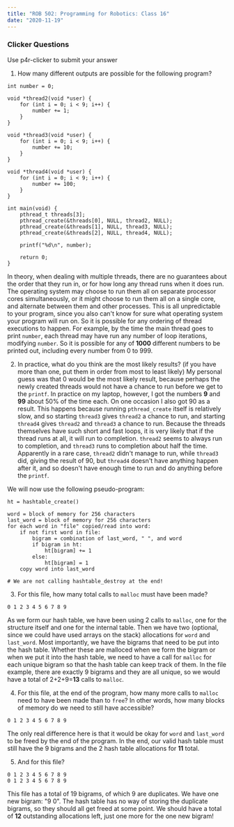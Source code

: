 ```yaml
---
title: "ROB 502: Programming for Robotics: Class 16"
date: "2020-11-19"
---
```


### Clicker Questions

Use p4r-clicker to submit your answer

1. How many different outputs are possible for the following program?

```
int number = 0;

void *thread2(void *user) {
    for (int i = 0; i < 9; i++) {
        number += 1;
    }
}

void *thread3(void *user) {
    for (int i = 0; i < 9; i++) {
        number += 10;
    }
}

void *thread4(void *user) {
    for (int i = 0; i < 9; i++) {
        number += 100;
    }
}

int main(void) {
    pthread_t threads[3];
    pthread_create(&threads[0], NULL, thread2, NULL);
    pthread_create(&threads[1], NULL, thread3, NULL);
    pthread_create(&threads[2], NULL, thread4, NULL);

    printf("%d\n", number);

    return 0;
}
```

In theory, when dealing with multiple threads, there are no guarantees about the order that they run in, or for how long any thread runs when it does run. The operating system may choose to run them all on separate processor cores simultaneously, or it might choose to run them all on a single core, and alternate between them and other processes. This is all unpredictable to your program, since you also can't know for sure what operating system your program will run on. So it is possible for any ordering of thread executions to happen. For example, by the time the main thread goes to print `number`, each thread may have run any number of loop iterations, modifying `number`. So it is possible for any of **1000** different numbers to be printed out, including every number from 0 to 999.

2. In practice, what do you think are the most likely results? (if you have more than one, put them in order from most to least likely) My personal guess was that 0 would be the most likely result, because perhaps the newly created threads would not have a chance to run before we get to the `printf`. In practice on my laptop, however, I got the numbers **9** and **99** about 50% of the time each. On one occasion I also got 90 as a result. This happens because running `pthread_create` itself is relatively slow, and so starting `thread3` gives `thread2` a chance to run, and starting `thread4` gives `thread2` and `thread3` a chance to run. Because the threads themselves have such short and fast loops, it is very likely that if the thread runs at all, it will run to completion. `thread2` seems to always run to completion, and `thread3` runs to completion about half the time. Apparently in a rare case, `thread2` didn't manage to run, while `thread3` did, giving the result of 90, but `thread4` doesn't have anything happen after it, and so doesn't have enough time to run and do anything before the `printf`.

We will now use the following pseudo-program:

```
ht = hashtable_create()

word = block of memory for 256 characters
last_word = block of memory for 256 characters
for each word in "file" copied/read into word:
    if not first word in file:
        bigram = combination of last_word, " ", and word
        if bigram in ht:
            ht[bigram] += 1
        else:
            ht[bigram] = 1
    copy word into last_word

# We are not calling hashtable_destroy at the end!
```

3. For this file, how many total calls to `malloc` must have been made?

```
0 1 2 3 4 5 6 7 8 9
```

As we form our hash table, we have been using 2 calls to `malloc`, one for the structure itself and one for the internal table. Then we have two (optional, since we could have used arrays on the stack) allocations for `word` and `last_word`. Most importantly, we have the bigrams that need to be put into the hash table. Whether these are malloced when we form the bigram or when we put it into the hash table, we need to have a call for `malloc` for each unique bigram so that the hash table can keep track of them. In the file example, there are exactly 9 bigrams and they are all unique, so we would have a total of 2+2+9=**13** calls to `malloc`.

4. For this file, at the end of the program, how many more calls to `malloc` need to have been made than to `free`? In other words, how many blocks of memory do we need to still have accessible?

```
0 1 2 3 4 5 6 7 8 9
```

The only real difference here is that it would be okay for `word` and `last_word` to be freed by the end of the program. In the end, our valid hash table must still have the 9 bigrams and the 2 hash table allocations for **11** total.

5. And for this file?

```
0 1 2 3 4 5 6 7 8 9
0 1 2 3 4 5 6 7 8 9
```

This file has a total of 19 bigrams, of which 9 are duplicates. We have one new bigram: "9 0". The hash table has no way of storing the duplicate bigrams, so they should all get freed at some point. We should have a total of **12** outstanding allocations left, just one more for the one new bigram!
